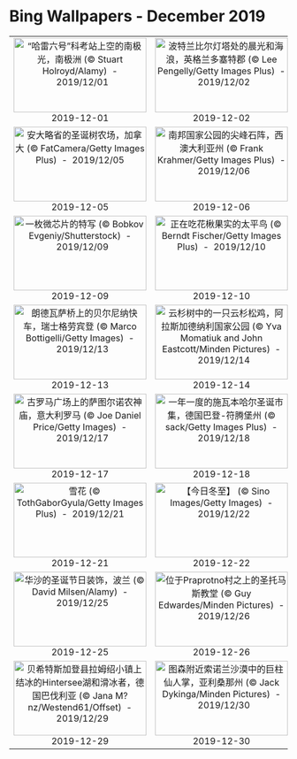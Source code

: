 # Bing Wallpapers - December 2019

| | | | |
|:-------------------------:|:-------------------------:|:-------------------------:|:-------------------------:|
| <a href="https://cn.bing.com/th?id=OHR.HalleyVI_ZH-CN6048621088_UHD.jpg" target="_blank"><img src="https://cn.bing.com/th?id=OHR.HalleyVI_ZH-CN6048621088_UHD.jpg&w=480" width="240" height="135" alt="“哈雷六号”科考站上空的南极光，南极洲 (© Stuart Holroyd/Alamy)  -  2019/12/01" title="“哈雷六号”科考站上空的南极光，南极洲 (© Stuart Holroyd/Alamy)  -  2019/12/01"></a><br>2019-12-01<br> | <a href="https://cn.bing.com/th?id=OHR.PortlandDawn_ZH-CN6187930845_UHD.jpg" target="_blank"><img src="https://cn.bing.com/th?id=OHR.PortlandDawn_ZH-CN6187930845_UHD.jpg&w=480" width="240" height="135" alt="波特兰比尔灯塔处的晨光和海浪，英格兰多塞特郡 (© Lee Pengelly/Getty Images Plus)  -  2019/12/02" title="波特兰比尔灯塔处的晨光和海浪，英格兰多塞特郡 (© Lee Pengelly/Getty Images Plus)  -  2019/12/02"></a><br>2019-12-02<br> | <a href="https://cn.bing.com/th?id=OHR.PuffinSharing_ZH-CN6330890743_UHD.jpg" target="_blank"><img src="https://cn.bing.com/th?id=OHR.PuffinSharing_ZH-CN6330890743_UHD.jpg&w=480" width="240" height="135" alt="雄性大西洋海鹦将筑巢材料递给它的伴侣，威尔士斯科默岛 (© Danny Green/Minden Pictures)  -  2019/12/03" title="雄性大西洋海鹦将筑巢材料递给它的伴侣，威尔士斯科默岛 (© Danny Green/Minden Pictures)  -  2019/12/03"></a><br>2019-12-03<br> | <a href="https://cn.bing.com/th?id=OHR.RhinosOxpecker_ZH-CN6392794613_UHD.jpg" target="_blank"><img src="https://cn.bing.com/th?id=OHR.RhinosOxpecker_ZH-CN6392794613_UHD.jpg&w=480" width="240" height="135" alt="阿姆哈拉禁猎区的两只犀牛和一只啄牛鸟，南非 (© Robert Harding World Imagery/Offset)  -  2019/12/04" title="阿姆哈拉禁猎区的两只犀牛和一只啄牛鸟，南非 (© Robert Harding World Imagery/Offset)  -  2019/12/04"></a><br>2019-12-04<br> |
| <a href="https://cn.bing.com/th?id=OHR.CanadaTreeFarm_ZH-CN6478268657_UHD.jpg" target="_blank"><img src="https://cn.bing.com/th?id=OHR.CanadaTreeFarm_ZH-CN6478268657_UHD.jpg&w=480" width="240" height="135" alt="安大略省的圣诞树农场，加拿大 (© FatCamera/Getty Images Plus)  -  2019/12/05" title="安大略省的圣诞树农场，加拿大 (© FatCamera/Getty Images Plus)  -  2019/12/05"></a><br>2019-12-05<br> | <a href="https://cn.bing.com/th?id=OHR.NambungPinnacles_ZH-CN7198283991_UHD.jpg" target="_blank"><img src="https://cn.bing.com/th?id=OHR.NambungPinnacles_ZH-CN7198283991_UHD.jpg&w=480" width="240" height="135" alt="南邦国家公园的尖峰石阵，西澳大利亚州 (© Frank Krahmer/Getty Images Plus)  -  2019/12/06" title="南邦国家公园的尖峰石阵，西澳大利亚州 (© Frank Krahmer/Getty Images Plus)  -  2019/12/06"></a><br>2019-12-06<br> | <a href="https://cn.bing.com/th?id=OHR.KochiFall_ZH-CN7256567323_UHD.jpg" target="_blank"><img src="https://cn.bing.com/th?id=OHR.KochiFall_ZH-CN7256567323_UHD.jpg&w=480" width="240" height="135" alt="初雪与最后的秋色相会，日本 (© SpontaneousPictures/iStock/Getty Images Plus)  -  2019/12/07" title="初雪与最后的秋色相会，日本 (© SpontaneousPictures/iStock/Getty Images Plus)  -  2019/12/07"></a><br>2019-12-07<br> | <a href="https://cn.bing.com/th?id=OHR.PurpleWeekend_ZH-CN7324572668_UHD.jpg" target="_blank"><img src="https://cn.bing.com/th?id=OHR.PurpleWeekend_ZH-CN7324572668_UHD.jpg&w=480" width="240" height="135" alt="装饰有多个镜子、灯和空气喇叭的摩托车 (© stocknshares/Getty Images)  -  2019/12/08" title="装饰有多个镜子、灯和空气喇叭的摩托车 (© stocknshares/Getty Images)  -  2019/12/08"></a><br>2019-12-08<br> |
| <a href="https://cn.bing.com/th?id=OHR.BlueChip_ZH-CN7376022522_UHD.jpg" target="_blank"><img src="https://cn.bing.com/th?id=OHR.BlueChip_ZH-CN7376022522_UHD.jpg&w=480" width="240" height="135" alt="一枚微芯片的特写 (© Bobkov Evgeniy/Shutterstock)  -  2019/12/09" title="一枚微芯片的特写 (© Bobkov Evgeniy/Shutterstock)  -  2019/12/09"></a><br>2019-12-09<br> | <a href="https://cn.bing.com/th?id=OHR.Seidenschwanz_ZH-CN7486965726_UHD.jpg" target="_blank"><img src="https://cn.bing.com/th?id=OHR.Seidenschwanz_ZH-CN7486965726_UHD.jpg&w=480" width="240" height="135" alt="正在吃花楸果实的太平鸟 (© Berndt Fischer/Getty Images Plus)  -  2019/12/10" title="正在吃花楸果实的太平鸟 (© Berndt Fischer/Getty Images Plus)  -  2019/12/10"></a><br>2019-12-10<br> | <a href="https://cn.bing.com/th?id=OHR.TengbocheMonastery_ZH-CN7555740661_UHD.jpg" target="_blank"><img src="https://cn.bing.com/th?id=OHR.TengbocheMonastery_ZH-CN7555740661_UHD.jpg&w=480" width="240" height="135" alt="喜马拉雅山脉中的Tengboche修道院，尼泊尔 (© Kyle Hammons/Tandem Stills + Motion)  -  2019/12/11" title="喜马拉雅山脉中的Tengboche修道院，尼泊尔 (© Kyle Hammons/Tandem Stills + Motion)  -  2019/12/11"></a><br>2019-12-11<br> | <a href="https://cn.bing.com/th?id=OHR.SheepCoteClod_ZH-CN7630556554_UHD.jpg" target="_blank"><img src="https://cn.bing.com/th?id=OHR.SheepCoteClod_ZH-CN7630556554_UHD.jpg&w=480" width="240" height="135" alt="冰岛羊 (© John Porter LRPS/Alamy)  -  2019/12/12" title="冰岛羊 (© John Porter LRPS/Alamy)  -  2019/12/12"></a><br>2019-12-12<br> |
| <a href="https://cn.bing.com/th?id=OHR.LandwasserViaduct_ZH-CN7692075960_UHD.jpg" target="_blank"><img src="https://cn.bing.com/th?id=OHR.LandwasserViaduct_ZH-CN7692075960_UHD.jpg&w=480" width="240" height="135" alt="朗德瓦萨桥上的贝尔尼纳快车，瑞士格劳宾登 (© Marco Bottigelli/Getty Images)  -  2019/12/13" title="朗德瓦萨桥上的贝尔尼纳快车，瑞士格劳宾登 (© Marco Bottigelli/Getty Images)  -  2019/12/13"></a><br>2019-12-13<br> | <a href="https://cn.bing.com/th?id=OHR.SpruceGrouse_ZH-CN7756892167_UHD.jpg" target="_blank"><img src="https://cn.bing.com/th?id=OHR.SpruceGrouse_ZH-CN7756892167_UHD.jpg&w=480" width="240" height="135" alt="云杉树中的一只云杉松鸡，阿拉斯加德纳利国家公园 (© Yva Momatiuk and John Eastcott/Minden Pictures)  -  2019/12/14" title="云杉树中的一只云杉松鸡，阿拉斯加德纳利国家公园 (© Yva Momatiuk and John Eastcott/Minden Pictures)  -  2019/12/14"></a><br>2019-12-14<br> | <a href="https://cn.bing.com/th?id=OHR.NutsWeekend_ZH-CN7847508117_UHD.jpg" target="_blank"><img src="https://cn.bing.com/th?id=OHR.NutsWeekend_ZH-CN7847508117_UHD.jpg&w=480" width="240" height="135" alt="银装素裹的Luzulo-Fagetum山毛榉林，比利时阿登 (© Philippe Moes/Alamy)  -  2019/12/15" title="银装素裹的Luzulo-Fagetum山毛榉林，比利时阿登 (© Philippe Moes/Alamy)  -  2019/12/15"></a><br>2019-12-15<br> | <a href="https://cn.bing.com/th?id=OHR.ReconciliationDay_ZH-CN7914130812_UHD.jpg" target="_blank"><img src="https://cn.bing.com/th?id=OHR.ReconciliationDay_ZH-CN7914130812_UHD.jpg&w=480" width="240" height="135" alt="桌山，南非开普敦 (© 4FR/Getty Images)  -  2019/12/16" title="桌山，南非开普敦 (© 4FR/Getty Images)  -  2019/12/16"></a><br>2019-12-16<br> |
| <a href="https://cn.bing.com/th?id=OHR.TempleofSaturn_ZH-CN7983217544_UHD.jpg" target="_blank"><img src="https://cn.bing.com/th?id=OHR.TempleofSaturn_ZH-CN7983217544_UHD.jpg&w=480" width="240" height="135" alt="古罗马广场上的萨图尔诺农神庙，意大利罗马 (© Joe Daniel Price/Getty Images)  -  2019/12/17" title="古罗马广场上的萨图尔诺农神庙，意大利罗马 (© Joe Daniel Price/Getty Images)  -  2019/12/17"></a><br>2019-12-17<br> | <a href="https://cn.bing.com/th?id=OHR.HallXmasMarket_ZH-CN8059544504_UHD.jpg" target="_blank"><img src="https://cn.bing.com/th?id=OHR.HallXmasMarket_ZH-CN8059544504_UHD.jpg&w=480" width="240" height="135" alt="一年一度的施瓦本哈尔圣诞市集，德国巴登-符腾堡州 (© sack/Getty Images Plus)  -  2019/12/18" title="一年一度的施瓦本哈尔圣诞市集，德国巴登-符腾堡州 (© sack/Getty Images Plus)  -  2019/12/18"></a><br>2019-12-18<br> | <a href="https://cn.bing.com/th?id=OHR.ValleyForge_ZH-CN8129420249_UHD.jpg" target="_blank"><img src="https://cn.bing.com/th?id=OHR.ValleyForge_ZH-CN8129420249_UHD.jpg&w=480" width="240" height="135" alt="福吉谷国家历史公园中的小屋，宾夕法尼亚 (© Mark C. Morris/Shutterstock)  -  2019/12/19" title="福吉谷国家历史公园中的小屋，宾夕法尼亚 (© Mark C. Morris/Shutterstock)  -  2019/12/19"></a><br>2019-12-19<br> | <a href="https://cn.bing.com/th?id=OHR.MauiEucalyptus_ZH-CN5616197787_UHD.jpg" target="_blank"><img src="https://cn.bing.com/th?id=OHR.MauiEucalyptus_ZH-CN5616197787_UHD.jpg&w=480" width="240" height="135" alt="哈纳公路沿线的彩虹桉树，毛伊岛 (© GlowingEarth/Getty Images Plus)  -  2019/12/20" title="哈纳公路沿线的彩虹桉树，毛伊岛 (© GlowingEarth/Getty Images Plus)  -  2019/12/20"></a><br>2019-12-20<br> |
| <a href="https://cn.bing.com/th?id=OHR.RealSnowflake_ZH-CN5687037252_UHD.jpg" target="_blank"><img src="https://cn.bing.com/th?id=OHR.RealSnowflake_ZH-CN5687037252_UHD.jpg&w=480" width="240" height="135" alt="雪花 (© TothGaborGyula/Getty Images Plus)  -  2019/12/21" title="雪花 (© TothGaborGyula/Getty Images Plus)  -  2019/12/21"></a><br>2019-12-21<br> | <a href="https://cn.bing.com/th?id=OHR.Dongzhi2019_ZH-CN6252826480_UHD.jpg" target="_blank"><img src="https://cn.bing.com/th?id=OHR.Dongzhi2019_ZH-CN6252826480_UHD.jpg&w=480" width="240" height="135" alt="【今日冬至】 (© Sino Images/Getty Images)  -  2019/12/22" title="【今日冬至】 (© Sino Images/Getty Images)  -  2019/12/22"></a><br>2019-12-22<br> | <a href="https://cn.bing.com/th?id=OHR.AiringGrievances_ZH-CN5830208720_UHD.jpg" target="_blank"><img src="https://cn.bing.com/th?id=OHR.AiringGrievances_ZH-CN5830208720_UHD.jpg&w=480" width="240" height="135" alt="正在宣泄不满的两只巴布亚企鹅，南极洲 (© Grafissimo/Getty Images)  -  2019/12/23" title="正在宣泄不满的两只巴布亚企鹅，南极洲 (© Grafissimo/Getty Images)  -  2019/12/23"></a><br>2019-12-23<br> | <a href="https://cn.bing.com/th?id=OHR.ReindeerNorway_ZH-CN5913190372_UHD.jpg" target="_blank"><img src="https://cn.bing.com/th?id=OHR.ReindeerNorway_ZH-CN5913190372_UHD.jpg&w=480" width="240" height="135" alt="挪威的一群驯鹿 (© Lena Granefelt/plainpicture)  -  2019/12/24" title="挪威的一群驯鹿 (© Lena Granefelt/plainpicture)  -  2019/12/24"></a><br>2019-12-24<br> |
| <a href="https://cn.bing.com/th?id=OHR.WarsawXmas_ZH-CN5981724395_UHD.jpg" target="_blank"><img src="https://cn.bing.com/th?id=OHR.WarsawXmas_ZH-CN5981724395_UHD.jpg&w=480" width="240" height="135" alt="华沙的圣诞节日装饰，波兰 (© David Milsen/Alamy)  -  2019/12/25" title="华沙的圣诞节日装饰，波兰 (© David Milsen/Alamy)  -  2019/12/25"></a><br>2019-12-25<br> | <a href="https://cn.bing.com/th?id=OHR.SloveniaAlps_ZH-CN6052706424_UHD.jpg" target="_blank"><img src="https://cn.bing.com/th?id=OHR.SloveniaAlps_ZH-CN6052706424_UHD.jpg&w=480" width="240" height="135" alt="位于Praprotno村之上的圣托马斯教堂 (© Guy Edwardes/Minden Pictures)  -  2019/12/26" title="位于Praprotno村之上的圣托马斯教堂 (© Guy Edwardes/Minden Pictures)  -  2019/12/26"></a><br>2019-12-26<br> | <a href="https://cn.bing.com/th?id=OHR.FrozenTree_ZH-CN9591258534_UHD.jpg" target="_blank"><img src="https://cn.bing.com/th?id=OHR.FrozenTree_ZH-CN9591258534_UHD.jpg&w=480" width="240" height="135" alt="池塘边结了冰的树 (© Philippe Sainte-Laudy Photography/Getty Images)  -  2019/12/27" title="池塘边结了冰的树 (© Philippe Sainte-Laudy Photography/Getty Images)  -  2019/12/27"></a><br>2019-12-27<br> | <a href="https://cn.bing.com/th?id=OHR.TrumpeterWinter_ZH-CN6156392179_UHD.jpg" target="_blank"><img src="https://cn.bing.com/th?id=OHR.TrumpeterWinter_ZH-CN6156392179_UHD.jpg&w=480" width="240" height="135" alt="凯利温泉中的黑嘴天鹅，怀俄明州 (© DEEPOL by plainpicture)  -  2019/12/28" title="凯利温泉中的黑嘴天鹅，怀俄明州 (© DEEPOL by plainpicture)  -  2019/12/28"></a><br>2019-12-28<br> |
| <a href="https://cn.bing.com/th?id=OHR.RamsauHinterseeEislauf_ZH-CN9685733410_UHD.jpg" target="_blank"><img src="https://cn.bing.com/th?id=OHR.RamsauHinterseeEislauf_ZH-CN9685733410_UHD.jpg&w=480" width="240" height="135" alt="贝希特斯加登县拉姆绍小镇上结冰的Hintersee湖和滑冰者，德国巴伐利亚 (© Jana M?nz/Westend61/Offset)  -  2019/12/29" title="贝希特斯加登县拉姆绍小镇上结冰的Hintersee湖和滑冰者，德国巴伐利亚 (© Jana M?nz/Westend61/Offset)  -  2019/12/29"></a><br>2019-12-29<br> | <a href="https://cn.bing.com/th?id=OHR.SkyIslands_ZH-CN6229467399_UHD.jpg" target="_blank"><img src="https://cn.bing.com/th?id=OHR.SkyIslands_ZH-CN6229467399_UHD.jpg&w=480" width="240" height="135" alt="图森附近索诺兰沙漠中的巨柱仙人掌，亚利桑那州 (© Jack Dykinga/Minden Pictures)  -  2019/12/30" title="图森附近索诺兰沙漠中的巨柱仙人掌，亚利桑那州 (© Jack Dykinga/Minden Pictures)  -  2019/12/30"></a><br>2019-12-30<br> | <a href="https://cn.bing.com/th?id=OHR.NYEBacknang_ZH-CN6301969939_UHD.jpg" target="_blank"><img src="https://cn.bing.com/th?id=OHR.NYEBacknang_ZH-CN6301969939_UHD.jpg&w=480" width="240" height="135" alt="巴克南的跨年烟火，德国 (© Lilly/Alamy)  -  2019/12/31" title="巴克南的跨年烟火，德国 (© Lilly/Alamy)  -  2019/12/31"></a><br>2019-12-31<br> |  |
